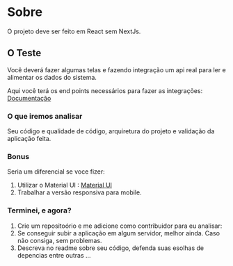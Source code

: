 # Sobre

O projeto deve ser feito em React sem NextJs.

## O Teste

Você deverá fazer algumas telas e fazendo integração um api real para ler e alimentar os dados do sistema.

Aqui você terá os end points necessários para fazer as integrações: 
<a href="https://documenter.getpostman.com/view/3597646/2s9YeEarVV">Documentação</a>

### O que iremos analisar

Seu código e qualidade de código, arquiretura do projeto e validação da aplicação feita.

### Bonus
Seria um diferencial se voce fizer:

1. Utilizar o Material UI : <a href="https://mui.com/material-ui">Material UI</a>
2. Trabalhar a versão responsiva para mobile. 

### Terminei, e agora?

1. Crie um repositoório e me adicione como contribuidor para eu analisar:
2. Se conseguir subir a aplicação em algum servidor, melhor ainda. Caso não consiga, sem problemas.
3. Descreva no readme sobre seu código, defenda suas esolhas de depencias entre outras ...
